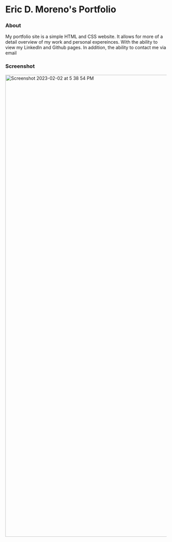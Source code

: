 # Eric D. Moreno's Portfolio

### About
My portfolio site is a simple HTML and CSS website. It allows for more of a detail overview of my work and personal expereinces. With the ability to view my LinkedIn and Github pages. In addition, the ability to contact me via email

### Screenshot
<img width="1440" alt="Screenshot 2023-02-02 at 5 38 54 PM" src="https://user-images.githubusercontent.com/42720283/216465926-df18fe50-dbff-48dd-8115-6fa011365add.png">
